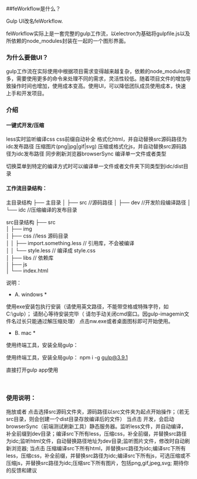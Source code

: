 ##feWorkflow是什么？

Gulp UI改名feWorkflow.

feWorkflow实际上是一套完整的gulp工作流，以electron为基础将gulpfile.js以及所依赖的node_modules封装在一起的一个图形界面。

### 为什么要做UI？

gulp工作流在实际使用中根据项目需求变得越来越复杂，依赖的node_modules变多，需要使用更多的命令来处理不同的需求，灵活性较低。随着项目文件的增加导致操作时间也增加，使用成本变高。使用UI，可以降低团队成员使用成本，快速上手和开发项目。

### 介绍

#### 一键式开发/压缩

less实时监听编译css
css前缀自动补全
格式化html，并自动替换src源码路径为idc发布路径
压缩图片(png|jpg|gif|svg)
压缩或格式化js，并自动替换src源码路径为idc发布路径
同步刷新浏览器browserSync
编译单一文件或者类型

切换菜单到特定的编译方式时可以编译单一文件或者文件夹下同类型到idc/dist目录

#### 工作流目录结构：

主目录结构
  ├── 主目录 
  │ ├── src //源码路径 
  │ ├── dev //开发阶段编译路径 
  │ └── idc //压缩编译的发布目录

src目录结构
  ├── src  
  │ ├── img   
  │ ├── css //less 源码目录  
  │ │ ├── import.something.less // 引用库，不会被编译  
  │ │ └── style.less // 编译成 style.css  
  │ ├── libs // 依赖库  
  │ ├── js  
  │ └── index.html

说明：

* A. windows *

使用exe安装包执行安装（请使用英文路径，不能带空格或特殊字符，如C:\gulp）；
请耐心等待安装完毕（ 请勿手动关闭cmd窗口。因gulp-imagemin文件名过长只能通过解压缩处理）
点击nw.exe或者桌面图标即可开始使用。
* B. mac *

使用终端工具，安装全局gulp：

使用终端工具，安装全局gulp：   npm i -g gulp@3.9.1

直接打开gulp app使用

​

### 使用说明：

拖放或者 点击选择src源码文件夹，源码路径以src文件夹为起点开始操作；（若无src目录，则会创建一个dist目录存放编译后的文件）
当点击 开发，会启动 browserSync（前端测试刷新工具）静态服务器。监听less文件，并自动编译，补全前缀到dev目录；编译src下所有less，压缩css，补全前缀，并替换src路径为idc;监听html文件，自动替换路径地址为dev目录;监听图片文件，修改时自动刷新浏览器;
当点击 压缩编译src下所有html，并替换src路径为idc;编译src下所有less，压缩css，补全前缀，并替换src路径为idc;编译src下所有js，可选压缩或不压缩js，并替换src路径为idc;压缩src下所有图片，包括png,gif,jpeg,svg;
期待你的反馈和建议